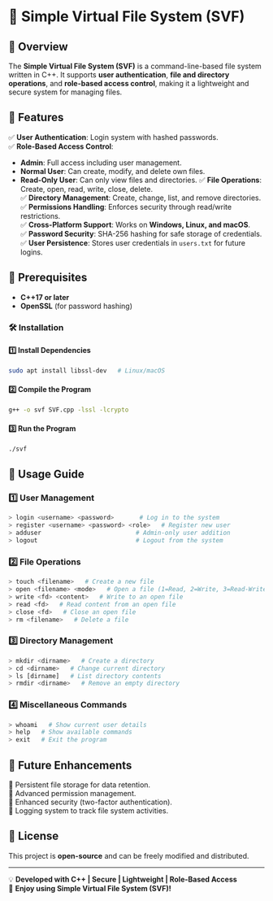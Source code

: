 # 🌟 Simple Virtual File System (SVF)

## 📌 Overview
The **Simple Virtual File System (SVF)** is a command-line-based file system written in C++. It supports **user authentication**, **file and directory operations**, and **role-based access control**, making it a lightweight and secure system for managing files.

## 🚀 Features
✅ **User Authentication**: Login system with hashed passwords.  
✅ **Role-Based Access Control**:
   - **Admin**: Full access including user management.
   - **Normal User**: Can create, modify, and delete own files.
   - **Read-Only User**: Can only view files and directories.
✅ **File Operations**: Create, open, read, write, close, delete.  
✅ **Directory Management**: Create, change, list, and remove directories.  
✅ **Permissions Handling**: Enforces security through read/write restrictions.  
✅ **Cross-Platform Support**: Works on **Windows, Linux, and macOS**.  
✅ **Password Security**: SHA-256 hashing for safe storage of credentials.  
✅ **User Persistence**: Stores user credentials in `users.txt` for future logins.  

## 🔧 Prerequisites
- **C++17 or later**
- **OpenSSL** (for password hashing)

### 🛠 Installation
#### **1️⃣ Install Dependencies**
```sh
sudo apt install libssl-dev   # Linux/macOS
```
#### **2️⃣ Compile the Program**
```sh
g++ -o svf SVF.cpp -lssl -lcrypto
```
#### **3️⃣ Run the Program**
```sh
./svf
```

## 📝 Usage Guide
### 1️⃣ **User Management**
```sh
> login <username> <password>       # Log in to the system
> register <username> <password> <role>   # Register new user
> adduser                          # Admin-only user addition
> logout                           # Logout from the system
```

### 2️⃣ **File Operations**
```sh
> touch <filename>   # Create a new file
> open <filename> <mode>   # Open a file (1=Read, 2=Write, 3=Read-Write)
> write <fd> <content>   # Write to an open file
> read <fd>   # Read content from an open file
> close <fd>   # Close an open file
> rm <filename>   # Delete a file
```

### 3️⃣ **Directory Management**
```sh
> mkdir <dirname>   # Create a directory
> cd <dirname>   # Change current directory
> ls [dirname]   # List directory contents
> rmdir <dirname>   # Remove an empty directory
```

### 4️⃣ **Miscellaneous Commands**
```sh
> whoami   # Show current user details
> help   # Show available commands
> exit   # Exit the program
```

## 🎯 Future Enhancements
🔹 Persistent file storage for data retention.  
🔹 Advanced permission management.  
🔹 Enhanced security (two-factor authentication).  
🔹 Logging system to track file system activities.  

## 📜 License
This project is **open-source** and can be freely modified and distributed.  

---
💡 **Developed with C++ | Secure | Lightweight | Role-Based Access**  
🚀 **Enjoy using Simple Virtual File System (SVF)!**


